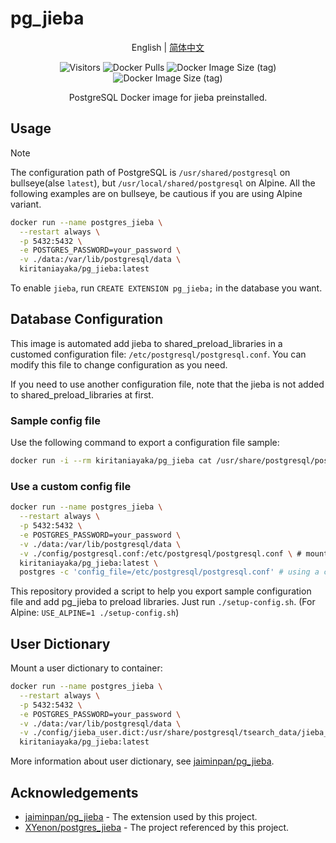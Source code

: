 # pg_jieba

<center>

English | [简体中文](./README.zh.md)

![Visitors](https://count.ayk.moe/KiritaniAyaka/pg_jieba)
![Docker Pulls](https://img.shields.io/docker/pulls/kiritaniayaka/pg_jieba)
![Docker Image Size (tag)](https://img.shields.io/docker/image-size/kiritaniayaka/pg_jieba/latest?logo=Docker&label=Image%20Size)
![Docker Image Size (tag)](https://img.shields.io/docker/image-size/kiritaniayaka/pg_jieba/alpine?logo=Docker&label=Image%20Size%20(Alpine))

PostgreSQL Docker image for jieba preinstalled.

</center>

## Usage

> [!NOTE]
> The configuration path of PostgreSQL is `/usr/shared/postgresql` on bullseye(alse `latest`), but `/usr/local/shared/postgresql` on Alpine. All the following examples are on bullseye, be cautious if you are using Alpine variant.

```sh
docker run --name postgres_jieba \
  --restart always \
  -p 5432:5432 \
  -e POSTGRES_PASSWORD=your_password \
  -v ./data:/var/lib/postgresql/data \
  kiritaniayaka/pg_jieba:latest
```

To enable `jieba`, run `CREATE EXTENSION pg_jieba;` in the database you want.

## Database Configuration

This image is automated add jieba to shared_preload_libraries in a customed configuration file: `/etc/postgresql/postgresql.conf`. You can modify this file to change configuration as you need.

If you need to use another configuration file, note that the jieba is not added to shared_preload_libraries at first.

### Sample config file

Use the following command to export a configuration file sample:

```sh
docker run -i --rm kiritaniayaka/pg_jieba cat /usr/share/postgresql/postgresql.conf.sample > postgresql.conf
```

### Use a custom config file

```sh
docker run --name postgres_jieba \
  --restart always \
  -p 5432:5432 \
  -e POSTGRES_PASSWORD=your_password \
  -v ./data:/var/lib/postgresql/data \
  -v ./config/postgresql.conf:/etc/postgresql/postgresql.conf \ # mount a configuration file
  kiritaniayaka/pg_jieba:latest \
  postgres -c 'config_file=/etc/postgresql/postgresql.conf' # using a custom configuration file
```

This repository provided a script to help you export sample configuration file and add pg_jieba to preload libraries. Just run `./setup-config.sh`. (For Alpine: `USE_ALPINE=1 ./setup-config.sh`) 

## User Dictionary

Mount a user dictionary to container:

```sh
docker run --name postgres_jieba \
  --restart always \
  -p 5432:5432 \
  -e POSTGRES_PASSWORD=your_password \
  -v ./data:/var/lib/postgresql/data \
  -v ./config/jieba_user.dict:/usr/share/postgresql/tsearch_data/jieba_user.dict \ # mount user dictionary
  kiritaniayaka/pg_jieba:latest
```

More information about user dictionary, see [jaiminpan/pg_jieba](https://github.com/jaiminpan/pg_jieba).

## Acknowledgements

- [jaiminpan/pg_jieba](https://github.com/jaiminpan/pg_jieba) - The extension used by this project.
- [XYenon/postgres_jieba](https://github.com/XYenon/postgres_jieba) - The project referenced by this project. 
